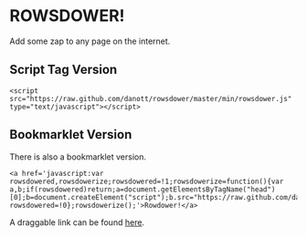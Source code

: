 # ROWSDOWER!

Add some zap to any page on the internet.

## Script Tag Version

    <script src="https://raw.github.com/danott/rowsdower/master/min/rowsdower.js" type="text/javascript"></script>

## Bookmarklet Version

There is also a bookmarklet version.

    <a href='javascript:var rowsdowered,rowsdowerize;rowsdowered=!1;rowsdowerize=function(){var a,b;if(rowsdowered)return;a=document.getElementsByTagName("head")[0];b=document.createElement("script");b.src="https://raw.github.com/danott/rowsdower/master/min/rowsdower.js";a.appendChild(b);return rowsdowered=!0};rowsdowerize();'>Rowdower!</a>

A draggable link can be found [here](http://danott.us/notes/show/rowsdower).
